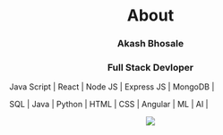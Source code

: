 <h1 align="center"> About </h1>
<h3 align="center"> Akash Bhosale </h3>
<h3 align="center"> Full Stack Devloper</h3>
<p style="display: flex, justify-content: center">Java Script | React | Node JS | Express JS | MongoDB |</p>
<p>SQL | Java | Python | HTML | CSS | Angular | ML | AI |</p>
<div align="center">
  <img  src="https://33.media.tumblr.com/1e568035178b1f4f13559a7068172319/tumblr_ninugsLO3F1tgyrb1o1_500.gif">
  </div>
